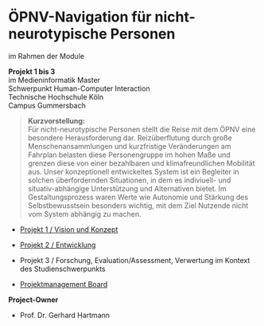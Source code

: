 # ÖPNV-Navigation für nicht-neurotypische Personen
im Rahmen der Module

**Projekt 1 bis 3** \
im Medieninformatik Master \
Schwerpunkt Human-Computer Interaction \
Technische Hochschule Köln \
Campus Gummersbach

> **Kurzvorstellung:** \
> Für nicht-neurotypische Personen stellt die Reise mit dem ÖPNV eine besondere Herausforderung dar. Reizüberflutung durch große Menschenansammlungen und kurzfristige Veränderungen am Fahrplan belasten diese Personengruppe im hohen Maße und grenzen diese von einer bezahlbaren und klimafreundlichen Mobilität aus. Unser konzeptionell entwickeltes System ist ein Begleiter in solchen überfordernden Situationen, in dem es indiviuell- und situativ-abhängige Unterstützung und Alternativen bietet. Im Gestaltungsprozess waren Werte wie Autonomie und Stärkung des Selbstbewusstsein besonders wichtig, mit dem Ziel Nutzende nicht vom System abhängig zu machen.

- [Projekt 1 / Vision und Konzept](https://neuro-inclusive-transit.github.io/vision-concept/)
- [Projekt 2 / Entwicklung](https://neuro-inclusive-transit.github.io/development/)
- Projekt 3 / Forschung, Evaluation/Assessment, Verwertung im Kontext des Studienschwerpunkts

- [Projektmanagement Board](https://github.com/orgs/neuro-inclusive-transit/projects/1)

**Project-Owner**
- Prof. Dr. Gerhard Hartmann

